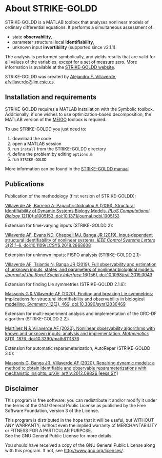 # About STRIKE-GOLDD

STRIKE-GOLDD is a MATLAB toolbox that analyses nonlinear models of ordinary differential equations. It performs a simultaneous assessment of:
- state **observability**,
- parameter structural local **identifiability**,  
- unknown input **invertibility** (supported since v2.1.1). 

The analysis is performed symbolically, and yields results that are valid for all values of the variables, except for a set of measure zero. More information is available at the [STRIKE-GOLDD website](https://sites.google.com/site/strikegolddtoolbox/home).

STRIKE-GOLDD was created by [Alejandro F. Villaverde](https://sites.google.com/site/alexfvillaverde/), <afvillaverde@iim.csic.es>. 

## Installation and requirements

STRIKE-GOLDD requires a MATLAB installation with the Symbolic toolbox. Additionally, if one wishes to use optimization-based decomposition, the MATLAB version of the [MEIGO](http://nautilus.iim.csic.es/~gingproc/meigo.html) toolbox is required.

To use STRIKE-GOLDD you just need to:
1. download the code
2. open a MATLAB session
3. run `install` from the STRIKE-GOLDD directory
4. define the problem by editing `options.m`
5. run `STRIKE-GOLDD`

More information can be found in the [STRIKE-GOLDD manual](STRIKE-GOLDD/doc/STRIKE-GOLDD_manual.pdf)

## Publications

Publication of the methodology (first version of STRIKE-GOLDD):

[Villaverde AF, Barreiro A, Papachristodoulou A (2016). Structural Identifiability of Dynamic Systems Biology Models. *PLoS Computational Biology* 12(10):e1005153, doi:10.1371/journal.pcbi.1005153](http:dx.doi.org/doi:10.1371/journal.pcbi.1005153)

Extension for time-varying inputs (STRIKE-GOLDD 2):

[Villaverde AF, Evans ND, Chappell MJ, Banga JR (2019). Input-dependent structural identifiability of nonlinear systems. *IEEE Control Systems Letters* 3(2):1–6, doi:10.1109/LCSYS.2018.2868608](http://dx.doi.org/doi:10.1109/LCSYS.2018.2868608)

Extension for unknown inputs; FISPO analysis (STRIKE-GOLDD 2.1):

[Villaverde AF, Tsiantis N, Banga JR (2019). Full observability and estimation of unknown inputs, states, and parameters of nonlinear biological models. *Journal of the Royal Society Interface* 16(156), doi:10.1098/rsif.2019.0043](http://dx.doi.org/doi:10.1098/rsif.2019.0043)

Extension for finding Lie symmetries (STRIKE-GOLDD 2.1.6):

[Massonis G & Villaverde AF (2020). Finding and breaking Lie symmetries: implications for structural identifiability and observability in biological modelling. *Symmetry* 12(3), 469, doi:10.3390/sym12030469](https://doi.org/10.3390/sym12030469)

Extension for multi-experiment analysis and implementation of the ORC-DF algorithm (STRIKE-GOLDD 2.2):

[Martínez N & Villaverde AF (2020). Nonlinear observability algorithms with known and unknown inputs: analysis and implementation. *Mathematics* 8(11), 1876, doi:10.3390/math8111876](https://doi.org/10.3390/math8111876)

Extension for automatic reparameterization, AutoRepar (STRIKE-GOLDD 3.0):

[Massonis G, Banga JR, Villaverde AF (2020). Repairing dynamic models: a method to obtain identifiable and observable reparameterizations with mechanistic insights. *arXiv*, arXiv:2012.09826 [eess.SY]](https://arxiv.org/abs/2012.09826)


## Disclaimer

This program is free software: you can redistribute it and/or modify it under the terms of the GNU General Public License as published by the Free Software Foundation, version 3 of the License.
    
This program is distributed in the hope that it will be useful, but WITHOUT ANY WARRANTY; without even the implied warranty of MERCHANTABILITY or FITNESS FOR A PARTICULAR PURPOSE.  
See the GNU General Public License for more details.
 
You should have received a copy of the GNU General Public License along with this program. If not, see <http://www.gnu.org/licenses/>.

